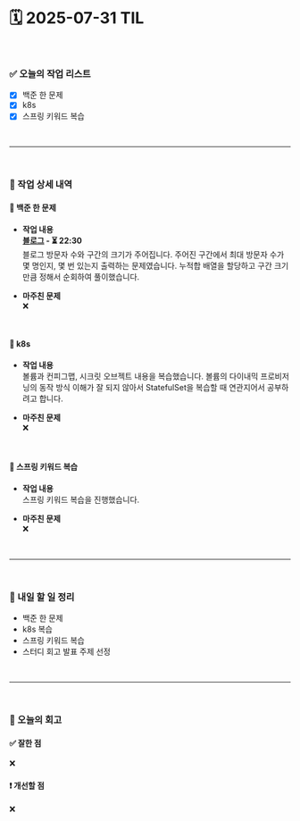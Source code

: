 # 🗓️ 2025-07-31 TIL

<br>

### ✅ 오늘의 작업 리스트  
- [x] 백준 한 문제
- [x] k8s  
- [x] 스프링 키워드 복습

<br>

---

<br>

### 📌 작업 상세 내역  

#### 🔹 백준 한 문제
- **작업 내용**<br>
**[블로그](https://www.acmicpc.net/problem/21921) - ⏳ 22:30**<br>
블로그 방문자 수와 구간의 크기가 주어집니다. 주어진 구간에서 최대 방문자 수가 몇 명인지, 몇 번 있는지 출력하는 문제였습니다. 누적합 배열을 할당하고 구간 크기만큼 정해서 순회하여 풀이했습니다.

- **마주친 문제**<br>
❌

<br>

#### 🔹 k8s
- **작업 내용**<br>
볼륨과 컨피그맵, 시크릿 오브젝트 내용을 복습했습니다. 볼륨의 다이내믹 프로비저닝의 동작 방식 이해가 잘 되지 않아서 StatefulSet을 복습할 때 연관지어서 공부하려고 합니다.

- **마주친 문제**<br>
❌

<br>

#### 🔹 스프링 키워드 복습
- **작업 내용**<br>
스프링 키워드 복습을 진행했습니다.

- **마주친 문제**<br>
❌

<br>

---

<br>

### 🚀 내일 할 일 정리  

- 백준 한 문제
- k8s 복습
- 스프링 키워드 복습
- 스터디 회고 발표 주제 선정

<br>

---

<br>

### 🧐 오늘의 회고  

#### ✅ 잘한 점
❌

#### ❗ 개선할 점
❌


<br><br><br>